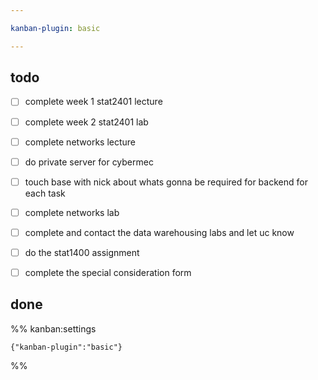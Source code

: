 ```yaml
---

kanban-plugin: basic

---
```


## todo

- [ ] complete week 1 stat2401 lecture
- [ ] complete week 2 stat2401 lab
- [ ] complete networks lecture
- [ ] do private server for cybermec
- [ ] touch base with nick about whats gonna be required for backend for each task
- [ ] complete networks lab
- [ ] complete and contact the data warehousing labs and let uc know
- [ ] do the stat1400 assignment
- [ ] complete the special consideration form


## done





%% kanban:settings
```
{"kanban-plugin":"basic"}
```
%%